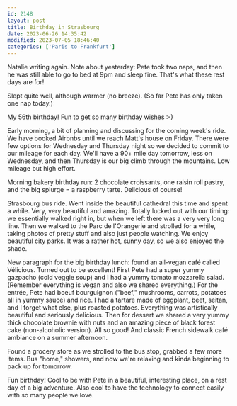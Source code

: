 ```yaml
---
id: 2148
layout: post
title: Birthday in Strasbourg
date: 2023-06-26 14:35:42
modified: 2023-07-05 18:46:40
categories: ['Paris to Frankfurt']
---
```



Natalie writing again. Note about yesterday: Pete took two naps, and then he was still able to go to bed at 9pm and sleep fine. That's what these rest days are for!




Slept quite well, although warmer (no breeze). (So far Pete has only taken one nap today.) 




My 56th birthday! Fun to get so many birthday wishes :-) 




Early morning, a bit of planning and discussing for the coming week's ride. We have booked Airbnbs until we reach Matt's house on Friday. There were few options for Wednesday and Thursday night so we decided to commit to our mileage for each day. We'll have a 90+ mile day tomorrow, less on Wednesday, and then Thursday is our big climb through the mountains. Low mileage but high effort.




Morning bakery birthday run: 2 chocolate croissants, one raisin roll pastry, and the big splurge = a raspberry tarte. Delicious of course!




Strasbourg bus ride. Went inside the beautiful cathedral this time and spent a while. Very, very beautiful and amazing. Totally lucked out with our timing: we essentially walked right in, but when we left there was a very very long line. Then we walked to the Parc de l'Orangerie and strolled for a while, taking photos of pretty stuff and also just people watching. We enjoy beautiful city parks. It was a rather hot, sunny day, so we also enjoyed the shade.




New paragraph for the big birthday lunch: found an all-vegan café called Vélicious. Turned out to be excellent! First Pete had a super yummy gazpacho (cold veggie soup) and I had a yummy tomato mozzarella salad. (Remember everything is vegan and also we shared everything.) For the entrée, Pete had boeuf bourguignon ("beef," mushrooms, carrots, potatoes all in yummy sauce) and rice. I had a tartare made of eggplant, beet, seitan, and I forget what else, plus roasted potatoes. Everything was artistically beautiful and seriously delicious. Then for dessert we shared a very yummy thick chocolate brownie with nuts and an amazing piece of black forest cake (non-alcoholic version). All so good! And classic French sidewalk café ambiance on a summer afternoon. 




Found a grocery store as we strolled to the bus stop, grabbed a few more items. Bus "home," showers, and now we're relaxing and kinda beginning to pack up for tomorrow. 




Fun birthday! Cool to be with Pete in a beautiful, interesting place, on a rest day of a big adventure. Also cool to have the technology to connect easily with so many people we love. 



